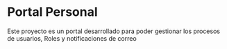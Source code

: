 # Portal Personal
Este proyecto es un portal desarrollado para poder gestionar los procesos de usuarios, Roles y notificaciones de correo
